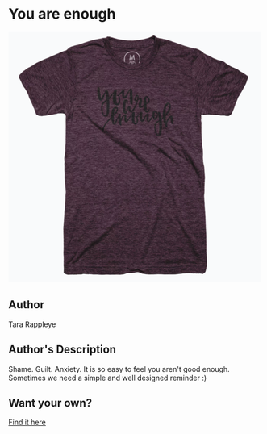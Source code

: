 # You are enough

<img src="you-are-enough.png" />

## Author

Tara Rappleye

## Author's Description

Shame. Guilt. Anxiety. It is so easy to feel you aren't good enough. Sometimes we need a simple and well designed reminder :)

## Want your own?

<a href="https://cottonbureau.com/products/you-are-enough" alt="Buy Now">Find it here</a>
